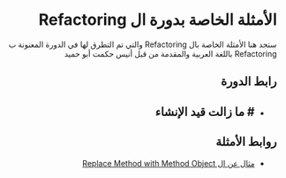 <h1 dir="rtl">الأمثلة الخاصة بدورة ال Refactoring</h1>

<p dir="rtl">
ستجد هنا الأمثلة الخاصة بال Refactoring والتي تم التطرق لها في الدورة المعنونة ب Refactoring باللغة العربية والمقدمة من قبل أنيس حكمت أبو حميد  
</p>

<h2 dir="rtl">
  رابط الدورة
</h2>
<div dir="rtl">
    <ul>
        <li>
          <h2># ما زالت قيد الإنشاء</h2>
        </li>
    </ul>
</div>

<h2 dir="rtl">
  روابط الأمثلة
</h2>

<div dir="rtl">
  <ul>
    <li>
      <a href="replace-method-with-method-object.php">مثال عن ال Replace Method with Method Object</a>
    </li>
  </ul>
</div>
